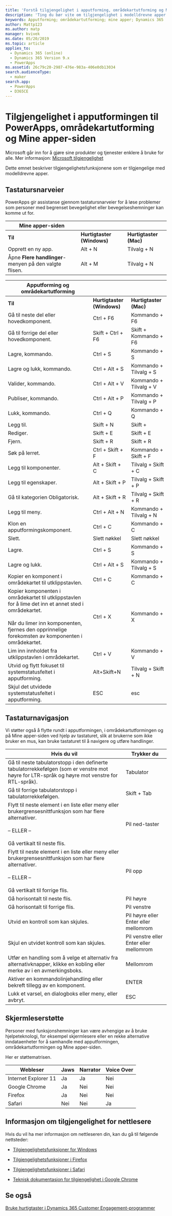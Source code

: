 ```yaml
---
title: 'Forstå tilgjengelighet i apputforming, områdekartutforming og Mine apper-siden i PowerApps | Microsoft Docs'
description: 'Ting du bør vite om tilgjengelighet i modelldrevne apper med apputforming, områdekartutforming og Mine apper-siden i PowerApps'
keywords: Apputforming; områdekartutforming; mine apper; Dynamics 365
author: Mattp123
ms.author: matp
manager: kvivek
ms.date: 05/20/2019
ms.topic: article
applies_to:
  - Dynamics 365 (online)
  - Dynamics 365 Version 9.x
  - PowerApps
ms.assetid: 26c79c20-2987-476e-983a-406e0db13034
search.audienceType:
  - maker
search.app:
  - PowerApps
  - D365CE
---
```


# <a name="accessibility-in-powerapps-app-designer-site-map-designer-and-my-apps-page"></a>Tilgjengelighet i apputformingen til PowerApps, områdekartutforming og Mine apper-siden

Microsoft går inn for å gjøre sine produkter og tjenester enklere å bruke for alle. Mer informasjon: [Microsoft tilgjengelighet](http://www.microsoft.com/enable/default.aspx)  
 
Dette emnet beskriver tilgjengelighetsfunksjonene som er tilgjengelige med modelldrevne apper.  
  
## <a name="keyboard-shortcuts"></a>Tastatursnarveier  
PowerApps gir assistanse gjennom tastatursnarveier for å løse problemer som personer med begrenset bevegelighet eller bevegelseshemninger kan komme ut for.  
  
|Mine apper-siden|||  
|------------------|-|-|  
|**Til**|**Hurtigtaster (Windows)**|**Hurtigtaster (Mac)**|  
|Opprett en ny app.|Alt + N|Tilvalg + N|  
|Åpne **Flere handlinger**-menyen på den valgte flisen.|Alt + M|Tilvalg + N|  


|Apputforming og områdekartutforming|||  
|----------------------------------------|-|-|  
|**Til**|**Hurtigtaster (Windows)**|**Hurtigtaster (Mac)**|  
|Gå til neste del eller hovedkomponent.|Ctrl + F6|Kommando + F6|  
|Gå til forrige del eller hovedkomponent.|Skift + Ctrl + F6|Skift + Kommando + F6|  
|Lagre, kommando.|Ctrl + S|Kommando + S|  
|Lagre og lukk, kommando.|Ctrl + Alt + S|Kommando + Tilvalg + S|  
|Valider, kommando.|Ctrl + Alt + V|Kommando + Tilvalg + V|  
|Publiser, kommando.|Ctrl + Alt + P|Kommando + Tilvalg + P|  
|Lukk, kommando.|Ctrl + Q|Kommando + Q|  
|Legg til.|Skift + N|Skift +|  
|Rediger.|Skift + E|Skift + E|  
|Fjern.|Skift + R|Skift + R|
|Søk på lerret.|Ctrl + Skift + F|Kommando + Skift + F|  
|Legg til komponenter.|Alt + Skift + C|Tilvalg + Skift + C|  
|Legg til egenskaper.|Alt + Skift + P|Tilvalg + Skift + P|  
|Gå til kategorien Obligatorisk.|Alt + Skift + R|Tilvalg + Skift + R|  
|Legg til meny.|Ctrl + Alt + N|Kommando + Tilvalg + N|  
|Klon en apputformingskomponent.|Ctrl + C|Kommando + C|  
|Slett.|Slett nøkkel|Slett nøkkel|  
|Lagre.|Ctrl + S|Kommando + S|  
|Lagre og lukk.|Ctrl + Alt + S|Kommando + Tilvalg + S|  
|Kopier en komponent i områdekartet til utklippstavlen.|Ctrl + C|Kommando + C|  
|Kopier komponenten i områdekartet til utklippstavlen for å lime det inn et annet sted i områdekartet.<br /><br /> Når du limer inn komponenten, fjernes den opprinnelige forekomsten av komponenten i områdekartet.|Ctrl + X|Kommando + X|  
|Lim inn innholdet fra utklippstavlen i områdekartet.|Ctrl + V|Kommando + V|  
|Utvid og flytt fokuset til systemstatusfeltet i apputforming.|Alt+Skift+N|Tilvalg + Skift + N|  
|Skjul det utvidede systemstatusfeltet i apputforming.|ESC|esc|  
  
## <a name="keyboard-navigation"></a>Tastaturnavigasjon  
 Vi støtter også å flytte rundt i apputformingen, i områdekartutformingen og på Mine apper-siden ved hjelp av tastaturet, slik at brukerne som ikke bruker en mus, kan bruke tastaturet til å navigere og utføre handlinger.  
  
|Hvis du vil|Trykker du|  
|--------|-----------|  
|Gå til neste tabulatorstopp i den definerte tabulatorrekkefølgen (som er venstre mot høyre for LTR-språk og høyre mot venstre for RTL-språk).|Tabulator|  
|Gå til forrige tabulatorstopp i tabulatorrekkefølgen.|Skift + Tab|  
|Flytt til neste element i en liste eller meny eller brukergrensesnittfunksjon som har flere alternativer.<br /><br /> – ELLER –<br /><br /> Gå vertikalt til neste flis.|Pil ned-taster|  
|Flytt til neste element i en liste eller meny eller brukergrensesnittfunksjon som har flere alternativer.<br /><br /> – ELLER –<br /><br /> Gå vertikalt til forrige flis.|Pil opp|  
|Gå horisontalt til neste flis.|Pil høyre|  
|Gå horisontalt til forrige flis.|Pil venstre|  
|Utvid en kontroll som kan skjules.|Pil høyre eller Enter eller mellomrom|  
|Skjul en utvidet kontroll som kan skjules.|Pil venstre eller Enter eller mellomrom|  
|Utfør en handling som å velge et alternativ fra alternativknapper, klikke en kobling eller merke av i en avmerkingsboks.|Mellomrom|  
|Aktiver en kommandolinjehandling eller bekreft tillegg av en komponent.|ENTER|  
|Lukk et varsel, en dialogboks eller meny, eller avbryt.|ESC|  
  
## <a name="screen-reader-support"></a>Skjermleserstøtte  
 Personer med funksjonshemninger kan være avhengige av å bruke hjelpeteknologi, for eksempel skjermlesere eller en rekke alternative inndataenheter for å samhandle med apputformingen, områdekartutformingen og Mine apper-siden.  
  
 Her er støttematrisen.  
  
|Webleser|Jaws|Narrator|Voice Over|  
|-------------|----------|--------------|----------------|  
|Internet Explorer 11 |Ja|Ja|Nei|  
|Google Chrome |Ja|Nei|Nei|  
| Firefox |Ja|Nei|Nei|  
|Safari|Nei|Nei|Ja|  
  
## <a name="accessibility-info-for-browsers"></a>Informasjon om tilgjengelighet for nettlesere  
 Hvis du vil ha mer informasjon om nettleseren din, kan du gå til følgende nettsteder:  
  
  
-   [Tilgjengelighetsfunksjoner for Windows](http://www.microsoft.com/enable/products/ie9/default.aspx)  
  
-   [Tilgjengelighetsfunksjoner i Firefox](http://support.mozilla.org/kb/accessibility-features-firefox-make-firefox-and-we?redirectlocale=en-US&redirectslug=accessibility)  
  
-   [Tilgjengelighetsfunksjoner i Safari](http://www.apple.com/accessibility/)  
  
-   [Teknisk dokumentasjon for tilgjengelighet i Google Chrome](https://sites.google.com/a/chromium.org/dev/developers/design-documents/accessibility)

## <a name="see-also"></a>Se også

[Bruke hurtigtaster i Dynamics 365 Customer Engagement-programmer](https://docs.microsoft.com/dynamics365/customer-engagement/basics/keyboard-shortcuts)
